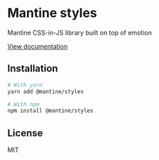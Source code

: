 # Mantine styles

Mantine CSS-in-JS library built on top of emotion

[View documentation](https://mantine.dev/)

## Installation

```sh
# With yarn
yarn add @mantine/styles

# With npm
npm install @mantine/styles
```

## License

MIT
